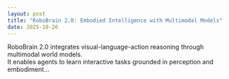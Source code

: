 ```yaml
---
layout: post
title: "RoboBrain 2.0: Embodied Intelligence with Multimodal Models"
date: 2025-10-26
---
```


RoboBrain 2.0 integrates visual-language-action reasoning through multimodal world models.  
It enables agents to learn interactive tasks grounded in perception and embodiment...
